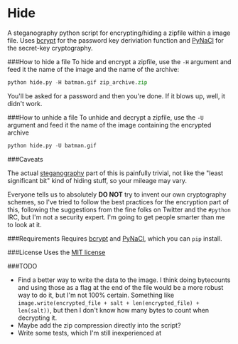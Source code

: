 Hide
============

A steganography python script for encrypting/hiding a zipfile within a image file. Uses [bcrypt](https://github.com/pyca/bcrypt/) for the password key deriviation function and [PyNaCl](https://github.com/pyca/pynacl) for the secret-key cryptography.

###How to hide a file
To hide and encrypt a zipfile, use the `-H` argument and feed it the name of the image and the name of the archive:

```python
python hide.py -H batman.gif zip_archive.zip
```

You'll be asked for a password and then you're done. If it blows up, well, it didn't work.

###How to unhide a file
To unhide and decrypt a zipfile, use the `-U` argument and feed it the name of the image containing the encrypted archive

```python
python hide.py -U batman.gif
```

###Caveats

The actual [steganography](http://en.wikipedia.org/wiki/Steganography) part of this is painfully trivial, not like the "least significant bit" kind of hiding stuff, so your mileage may vary.

Everyone tells us to absolutely **DO  NOT** try to invent our own cryptography schemes, so I've tried to follow the best practices for the encryption part of this, following the suggestions from the fine folks on Twitter and the ```#python``` IRC, but I'm not a security expert. I'm going to get people smarter than me to look at it.


###Requirements
Requires [bcrypt](https://github.com/pyca/bcrypt/) and [PyNaCl](https://github.com/pyca/pynacl), which you can `pip` install.

###License
Uses the [MIT license](https://github.com/dangayle/hide/blob/master/LICENSE)

###TODO
* Find a better way to write the data to the image. I think doing bytecounts and using those as a flag at the end of the file would be a more robust way to do it, but I'm not 100% certain. Something like `image.write(encrypted_file + salt + len(encrypted_file) + len(salt))`, but then I don't know how many bytes to count when decrypting it.
* Maybe add the zip compression directly into the script?
* Write some tests, which I'm still inexperienced at

